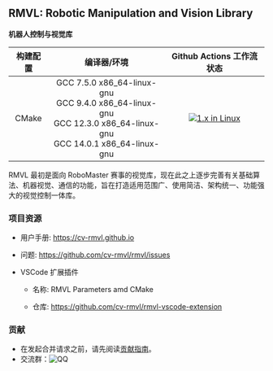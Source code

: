 ## RMVL: Robotic Manipulation and Vision Library

**机器人控制与视觉库**

| 构建配置 |                         编译器/环境                          |                  Github Actions 工作流状态                   |
| :------: | :----------------------------------------------------------: | :----------------------------------------------------------: |
|  CMake   | GCC 7.5.0 x86_64-linux-gnu<br />GCC 9.4.0 x86_64-linux-gnu<br />GCC 12.3.0 x86_64-linux-gnu<br />GCC 14.0.1 x86_64-linux-gnu | [![1.x in Linux](https://github.com/cv-rmvl/rmvl/actions/workflows/linux-1.x.yml/badge.svg)](https://github.com/cv-rmvl/rmvl/actions/workflows/linux-1.x.yml) |

RMVL 最初是面向 RoboMaster 赛事的视觉库，现在此之上逐步完善有关基础算法、机器视觉、通信的功能，旨在打造适用范围广、使用简洁、架构统一、功能强大的视觉控制一体库。

### 项目资源

* 用户手册: <https://cv-rmvl.github.io>

* 问题: <https://github.com/cv-rmvl/rmvl/issues>

* VSCode 扩展插件

  * 名称: RMVL Parameters amd CMake

  * 仓库: <https://github.com/cv-rmvl/rmvl-vscode-extension>

### 贡献

* 在发起合并请求之前，请先阅读[贡献指南](https://github.com/cv-rmvl/rmvl/wiki/How_to_contribute)。
* 交流群：![QQ](https://img.shields.io/badge/QQ-902646082-red?logo=tencentqq)
